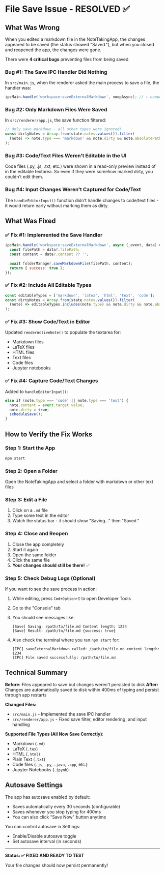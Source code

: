 # File Save Issue - RESOLVED ✅

## What Was Wrong

When you edited a markdown file in the NoteTakingApp, the changes appeared to be saved (the status showed "Saved."), but when you closed and reopened the app, the changes were gone.

There were **4 critical bugs** preventing files from being saved:

### Bug #1: The Save IPC Handler Did Nothing
In `src/main.js`, when the renderer asked the main process to save a file, the handler was:
```javascript
ipcMain.handle('workspace:saveExternalMarkdown', noopAsync); // ← noopAsync does nothing!
```

### Bug #2: Only Markdown Files Were Saved
In `src/renderer/app.js`, the save function filtered:
```javascript
// Only save markdown - all other types were ignored!
const dirtyNotes = Array.from(state.notes.values()).filter(
  (note) => note.type === 'markdown' && note.dirty && note.absolutePath
);
```

### Bug #3: Code/Text Files Weren't Editable in the UI
Code files (.py, .js, .txt, etc.) were shown in a read-only preview instead of in the editable textarea. So even if they were somehow marked dirty, you couldn't edit them.

### Bug #4: Input Changes Weren't Captured for Code/Text
The `handleEditorInput()` function didn't handle changes to code/text files - it would return early without marking them as dirty.

## What Was Fixed

### ✅ Fix #1: Implemented the Save Handler
```javascript
ipcMain.handle('workspace:saveExternalMarkdown', async (_event, data) => {
  const filePath = data?.filePath;
  const content = data?.content ?? '';
  
  await folderManager.saveMarkdownFile(filePath, content);
  return { success: true };
});
```

### ✅ Fix #2: Include All Editable Types
```javascript
const editableTypes = ['markdown', 'latex', 'html', 'text', 'code'];
const dirtyNotes = Array.from(state.notes.values()).filter(
  (note) => editableTypes.includes(note.type) && note.dirty && note.absolutePath
);
```

### ✅ Fix #3: Show Code/Text in Editor
Updated `renderActiveNote()` to populate the textarea for:
- Markdown files
- LaTeX files
- HTML files
- Text files
- Code files
- Jupyter notebooks

### ✅ Fix #4: Capture Code/Text Changes
Added to `handleEditorInput()`:
```javascript
else if (note.type === 'code' || note.type === 'text') {
  note.content = event.target.value;
  note.dirty = true;
  scheduleSave();
}
```

## How to Verify the Fix Works

### Step 1: Start the App
```bash
npm start
```

### Step 2: Open a Folder
Open the NoteTakingApp and select a folder with markdown or other text files

### Step 3: Edit a File
1. Click on a `.md` file
2. Type some text in the editor
3. Watch the status bar - it should show "Saving…" then "Saved."

### Step 4: Close and Reopen
1. Close the app completely
2. Start it again
3. Open the same folder
4. Click the same file
5. **Your changes should still be there!** ✅

### Step 5: Check Debug Logs (Optional)
If you want to see the save process in action:

1. While editing, press `Cmd+Option+I` to open Developer Tools
2. Go to the "Console" tab
3. You should see messages like:
   ```
   [Save] Saving: /path/to/file.md Content length: 1234
   [Save] Result: /path/to/file.md {success: true}
   ```

4. Also check the terminal where you ran `npm start` for:
   ```
   [IPC] saveExternalMarkdown called: /path/to/file.md content length: 1234
   [IPC] File saved successfully: /path/to/file.md
   ```

## Technical Summary

**Before:** Files appeared to save but changes weren't persisted to disk
**After:** Changes are automatically saved to disk within 400ms of typing and persist through app restarts

**Changed Files:**
- `src/main.js` - Implemented the save IPC handler
- `src/renderer/app.js` - Fixed save filter, editor rendering, and input handling

**Supported File Types (All Now Save Correctly):**
- Markdown (`.md`)
- LaTeX (`.tex`)
- HTML (`.html`)
- Plain Text (`.txt`)
- Code files (`.js`, `.py`, `.java`, `.cpp`, etc.)
- Jupyter Notebooks (`.ipynb`)

## Autosave Settings

The app has autosave enabled by default:
- Saves automatically every 30 seconds (configurable)
- Saves whenever you stop typing for 400ms
- You can also click "Save Now" button anytime

You can control autosave in Settings:
- Enable/Disable autosave toggle
- Set autosave interval (in seconds)

---

**Status: ✅ FIXED AND READY TO TEST**

Your file changes should now persist permanently!
